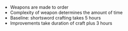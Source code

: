   * Weapons are made to order
  * Complexity of weapon determines the amount of time
  * Baseline: shortsword crafting takes 5 hours
  * Improvements take duration of craft plus 3 hours
